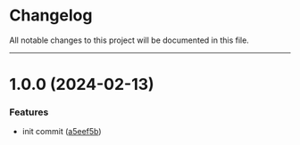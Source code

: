 # Changelog

All notable changes to this project will be documented in this file.

---

# 1.0.0 (2024-02-13)


### Features

* init commit ([a5eef5b](https://github.com/Nerdware-LLC/ts-type-safety-utils/commit/a5eef5b1ff80d795c5ce60a0334e5b1fa05e7787))
